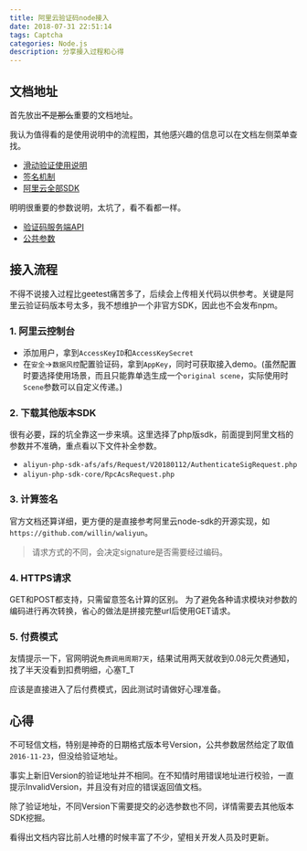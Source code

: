 ```yaml
---
title: 阿里云验证码node接入
date: 2018-07-31 22:51:14
tags: Captcha
categories: Node.js
description: 分享接入过程和心得
---
```


## 文档地址
首先放出~~不是那么~~重要的文档地址。

我认为值得看的是使用说明中的流程图，其他感兴趣的信息可以在文档左侧菜单查找。
- [滑动验证使用说明](https://help.aliyun.com/document_detail/66306.html)
- [签名机制](https://help.aliyun.com/document_detail/66349.html)
- [阿里云全部SDK](https://develop.aliyun.com/tools/sdk)

明明很重要的参数说明，太坑了，看不看都一样。
- [验证码服务端API](https://help.aliyun.com/document_detail/66340.html)
- [公共参数](https://help.aliyun.com/document_detail/66348.html)

## 接入流程
不得不说接入过程比geetest痛苦多了，后续会上传相关代码以供参考。关键是阿里云验证码版本号太多，我不想维护一个非官方SDK，因此也不会发布npm。

### 1. 阿里云控制台
- 添加用户，拿到`AccessKeyID`和`AccessKeySecret`
- 在`安全`->`数据风控`配置验证码，拿到`AppKey`，同时可获取接入demo。(虽然配置时要选择使用场景，而且只能靠单选生成一个`original scene`，实际使用时`Scene`参数可以自定义传递。)

### 2. 下载其他版本SDK
很有必要，踩的坑全靠这一步来填。这里选择了php版sdk，前面提到阿里文档的参数并不准确，重点看以下文件补全参数。
- `aliyun-php-sdk-afs/afs/Request/V20180112/AuthenticateSigRequest.php`
- `aliyun-php-sdk-core/RpcAcsRequest.php`

### 3. 计算签名
官方文档还算详细，更方便的是直接参考阿里云node-sdk的开源实现，如`https://github.com/willin/waliyun`。
> 请求方式的不同，会决定signature是否需要经过编码。

### 4. HTTPS请求
GET和POST都支持，只需留意签名计算的区别。
为了避免各种请求模块对参数的编码进行再次转换，省心的做法是拼接完整url后使用GET请求。

### 5. 付费模式
友情提示一下，官网明说`免费调用周期7天`，结果试用两天就收到0.08元欠费通知，找了半天没看到扣费明细，心塞T_T

应该是直接进入了后付费模式，因此测试时请做好心理准备。

## 心得

不可轻信文档，特别是神奇的日期格式版本号Version，公共参数居然给定了取值`2016-11-23`，但没给验证地址。

事实上新旧Version的验证地址并不相同。在不知情时用错误地址进行校验，一直提示InvalidVersion，并且没有对应的错误返回值文档。

除了验证地址，不同Version下需要提交的必选参数也不同，详情需要去其他版本SDK挖掘。

看得出文档内容比前人吐槽的时候丰富了不少，望相关开发人员及时更新。